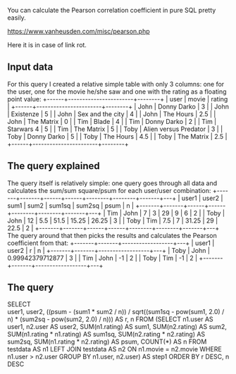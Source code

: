 You can calculate the Pearson correlation coefficient
in pure SQL pretty easily.

https://www.vanheusden.com/misc/pearson.php

Here it is in case of link rot.

## Input data

For this query I created a relative simple table with only 3 columns: one for the user, one for the movie he/she saw and one with the rating as a floating point value:
+------+-----------------------+--------+
| user | movie                 | rating |
+------+-----------------------+--------+
| John | Donny Darko           |      3 | 
| John | Existenze             |      5 | 
| John | Sex and the city      |      4 | 
| John | The Hours             |    2.5 | 
| John | The Matrix            |      0 | 
| Tim  | Blade                 |      4 | 
| Tim  | Donny Darko           |      2 | 
| Tim  | Starwars 4            |      5 | 
| Tim  | The Matrix            |      5 | 
| Toby | Alien versus Predator |      3 | 
| Toby | Donny Darko           |      5 | 
| Toby | The Hours             |    4.5 | 
| Toby | The Matrix            |    2.5 | 
+------+-----------------------+--------+

## The query explained

The query itself is relatively simple: one query goes through all data and calculates the sum/sum square/psum for each user/user combination:
+-------+-------+------+------+--------+--------+-------+---+
| user1 | user2 | sum1 | sum2 | sum1sq | sum2sq | psum  | n |
+-------+-------+------+------+--------+--------+-------+---+
| Tim   | John  |    7 |    3 |     29 |      9 |     6 | 2 | 
| Toby  | John  |   12 |  5.5 |   51.5 |  15.25 | 26.25 | 3 | 
| Toby  | Tim   |  7.5 |    7 |  31.25 |     29 |  22.5 | 2 | 
+-------+-------+------+------+--------+--------+-------+---+
The query around that then picks the results and calculates the Pearson coefficient from that:
+-------+-------+------------------+---+
| user1 | user2 | r                | n |
+-------+-------+------------------+---+
| Toby  | John  | 0.99942379712877 | 3 | 
| Tim   | John  |               -1 | 2 | 
| Toby  | Tim   |               -1 | 2 | 
+-------+-------+------------------+---+

## The query

SELECT  
        user1, user2,
        ((psum - (sum1 * sum2 / n)) / sqrt((sum1sq - pow(sum1, 2.0) / n) * (sum2sq - pow(sum2, 2.0) / n))) AS r,
        n
FROM
        (SELECT 
                n1.user AS user1,
                n2.user AS user2,
                SUM(n1.rating) AS sum1,
                SUM(n2.rating) AS sum2,
                SUM(n1.rating * n1.rating) AS sum1sq,
                SUM(n2.rating * n2.rating) AS sum2sq,
                SUM(n1.rating * n2.rating) AS psum,
                COUNT(*) AS n
        FROM
                testdata AS n1
	LEFT JOIN
		testdata AS n2
	ON
		n1.movie = n2.movie
        WHERE   
                n1.user > n2.user
	GROUP BY
		n1.user, n2.user) AS step1
ORDER BY
        r DESC,
        n DESC


